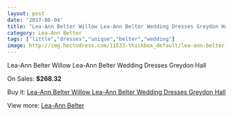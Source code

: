 ```yaml
---
layout: post
date: '2017-08-04'
title: "Lea-Ann Belter Willow Lea-Ann Belter Wedding Dresses Greydon Hall"
category: Lea-Ann Belter
tags: ["little","dresses","unique","belter","wedding"]
image: http://img.hectodress.com/11533-thickbox_default/lea-ann-belter-willow-lea-ann-belter-wedding-dresses-greydon-hall.jpg
---
```

Lea-Ann Belter Willow Lea-Ann Belter Wedding Dresses Greydon Hall

On Sales: **$268.32**
<a href="https://www.hectodress.com/lea-ann-belter/5679-lea-ann-belter-willow-lea-ann-belter-wedding-dresses-greydon-hall.html"><amp-img layout="responsive" width="600" height="600" src="//img.hectodress.com/11533-thickbox_default/lea-ann-belter-willow-lea-ann-belter-wedding-dresses-greydon-hall.jpg" alt="Lea-Ann Belter Willow Lea-Ann Belter Wedding Dresses Greydon Hall 0" /></a>
<a href="https://www.hectodress.com/lea-ann-belter/5679-lea-ann-belter-willow-lea-ann-belter-wedding-dresses-greydon-hall.html"><amp-img layout="responsive" width="600" height="600" src="//img.hectodress.com/11535-thickbox_default/lea-ann-belter-willow-lea-ann-belter-wedding-dresses-greydon-hall.jpg" alt="Lea-Ann Belter Willow Lea-Ann Belter Wedding Dresses Greydon Hall 1" /></a>
<a href="https://www.hectodress.com/lea-ann-belter/5679-lea-ann-belter-willow-lea-ann-belter-wedding-dresses-greydon-hall.html"><amp-img layout="responsive" width="600" height="600" src="//img.hectodress.com/11534-thickbox_default/lea-ann-belter-willow-lea-ann-belter-wedding-dresses-greydon-hall.jpg" alt="Lea-Ann Belter Willow Lea-Ann Belter Wedding Dresses Greydon Hall 2" /></a>

Buy it: [Lea-Ann Belter Willow Lea-Ann Belter Wedding Dresses Greydon Hall](https://www.hectodress.com/lea-ann-belter/5679-lea-ann-belter-willow-lea-ann-belter-wedding-dresses-greydon-hall.html "Lea-Ann Belter Willow Lea-Ann Belter Wedding Dresses Greydon Hall")

View more: [Lea-Ann Belter](https://www.hectodress.com/95-lea-ann-belter "Lea-Ann Belter")